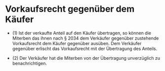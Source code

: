 # Vorkaufsrecht gegenüber dem Käufer

- (1) Ist der verkaufte Anteil auf den Käufer übertragen, so können die Miterben das ihnen nach § 2034 dem Verkäufer gegenüber zustehende Vorkaufsrecht dem Käufer gegenüber ausüben. Dem Verkäufer gegenüber erlischt das Vorkaufsrecht mit der Übertragung des Anteils.

- (2) Der Verkäufer hat die Miterben von der Übertragung unverzüglich zu benachrichtigen.

